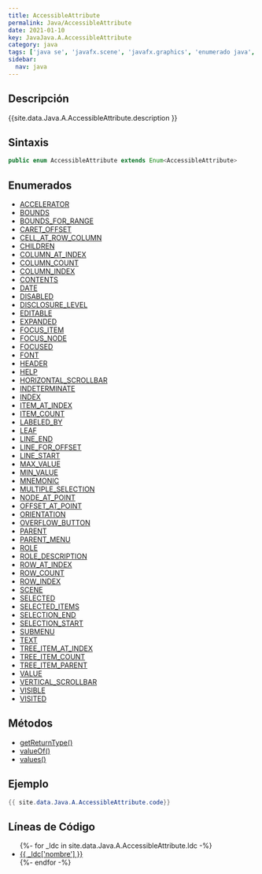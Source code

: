 ```yaml
---
title: AccessibleAttribute
permalink: Java/AccessibleAttribute
date: 2021-01-10
key: JavaJava.A.AccessibleAttribute
category: java
tags: ['java se', 'javafx.scene', 'javafx.graphics', 'enumerado java', 'JavaFX 8.0']
sidebar: 
  nav: java
---
```


## Descripción
{{site.data.Java.A.AccessibleAttribute.description }}

## Sintaxis
~~~java
public enum AccessibleAttribute extends Enum<AccessibleAttribute>
~~~

## Enumerados
* [ACCELERATOR](/Java/AccessibleAttribute/ACCELERATOR)
* [BOUNDS](/Java/AccessibleAttribute/BOUNDS)
* [BOUNDS_FOR_RANGE](/Java/AccessibleAttribute/BOUNDS_FOR_RANGE)
* [CARET_OFFSET](/Java/AccessibleAttribute/CARET_OFFSET)
* [CELL_AT_ROW_COLUMN](/Java/AccessibleAttribute/CELL_AT_ROW_COLUMN)
* [CHILDREN](/Java/AccessibleAttribute/CHILDREN)
* [COLUMN_AT_INDEX](/Java/AccessibleAttribute/COLUMN_AT_INDEX)
* [COLUMN_COUNT](/Java/AccessibleAttribute/COLUMN_COUNT)
* [COLUMN_INDEX](/Java/AccessibleAttribute/COLUMN_INDEX)
* [CONTENTS](/Java/AccessibleAttribute/CONTENTS)
* [DATE](/Java/AccessibleAttribute/DATE)
* [DISABLED](/Java/AccessibleAttribute/DISABLED)
* [DISCLOSURE_LEVEL](/Java/AccessibleAttribute/DISCLOSURE_LEVEL)
* [EDITABLE](/Java/AccessibleAttribute/EDITABLE)
* [EXPANDED](/Java/AccessibleAttribute/EXPANDED)
* [FOCUS_ITEM](/Java/AccessibleAttribute/FOCUS_ITEM)
* [FOCUS_NODE](/Java/AccessibleAttribute/FOCUS_NODE)
* [FOCUSED](/Java/AccessibleAttribute/FOCUSED)
* [FONT](/Java/AccessibleAttribute/FONT)
* [HEADER](/Java/AccessibleAttribute/HEADER)
* [HELP](/Java/AccessibleAttribute/HELP)
* [HORIZONTAL_SCROLLBAR](/Java/AccessibleAttribute/HORIZONTAL_SCROLLBAR)
* [INDETERMINATE](/Java/AccessibleAttribute/INDETERMINATE)
* [INDEX](/Java/AccessibleAttribute/INDEX)
* [ITEM_AT_INDEX](/Java/AccessibleAttribute/ITEM_AT_INDEX)
* [ITEM_COUNT](/Java/AccessibleAttribute/ITEM_COUNT)
* [LABELED_BY](/Java/AccessibleAttribute/LABELED_BY)
* [LEAF](/Java/AccessibleAttribute/LEAF)
* [LINE_END](/Java/AccessibleAttribute/LINE_END)
* [LINE_FOR_OFFSET](/Java/AccessibleAttribute/LINE_FOR_OFFSET)
* [LINE_START](/Java/AccessibleAttribute/LINE_START)
* [MAX_VALUE](/Java/AccessibleAttribute/MAX_VALUE)
* [MIN_VALUE](/Java/AccessibleAttribute/MIN_VALUE)
* [MNEMONIC](/Java/AccessibleAttribute/MNEMONIC)
* [MULTIPLE_SELECTION](/Java/AccessibleAttribute/MULTIPLE_SELECTION)
* [NODE_AT_POINT](/Java/AccessibleAttribute/NODE_AT_POINT)
* [OFFSET_AT_POINT](/Java/AccessibleAttribute/OFFSET_AT_POINT)
* [ORIENTATION](/Java/AccessibleAttribute/ORIENTATION)
* [OVERFLOW_BUTTON](/Java/AccessibleAttribute/OVERFLOW_BUTTON)
* [PARENT](/Java/AccessibleAttribute/PARENT)
* [PARENT_MENU](/Java/AccessibleAttribute/PARENT_MENU)
* [ROLE](/Java/AccessibleAttribute/ROLE)
* [ROLE_DESCRIPTION](/Java/AccessibleAttribute/ROLE_DESCRIPTION)
* [ROW_AT_INDEX](/Java/AccessibleAttribute/ROW_AT_INDEX)
* [ROW_COUNT](/Java/AccessibleAttribute/ROW_COUNT)
* [ROW_INDEX](/Java/AccessibleAttribute/ROW_INDEX)
* [SCENE](/Java/AccessibleAttribute/SCENE)
* [SELECTED](/Java/AccessibleAttribute/SELECTED)
* [SELECTED_ITEMS](/Java/AccessibleAttribute/SELECTED_ITEMS)
* [SELECTION_END](/Java/AccessibleAttribute/SELECTION_END)
* [SELECTION_START](/Java/AccessibleAttribute/SELECTION_START)
* [SUBMENU](/Java/AccessibleAttribute/SUBMENU)
* [TEXT](/Java/AccessibleAttribute/TEXT)
* [TREE_ITEM_AT_INDEX](/Java/AccessibleAttribute/TREE_ITEM_AT_INDEX)
* [TREE_ITEM_COUNT](/Java/AccessibleAttribute/TREE_ITEM_COUNT)
* [TREE_ITEM_PARENT](/Java/AccessibleAttribute/TREE_ITEM_PARENT)
* [VALUE](/Java/AccessibleAttribute/VALUE)
* [VERTICAL_SCROLLBAR](/Java/AccessibleAttribute/VERTICAL_SCROLLBAR)
* [VISIBLE](/Java/AccessibleAttribute/VISIBLE)
* [VISITED](/Java/AccessibleAttribute/VISITED)

## Métodos
* [getReturnType()](/Java/AccessibleAttribute/getReturnType)
* [valueOf()](/Java/AccessibleAttribute/valueOf)
* [values()](/Java/AccessibleAttribute/values)

## Ejemplo
~~~java
{{ site.data.Java.A.AccessibleAttribute.code}}
~~~

## Líneas de Código
<ul>
{%- for _ldc in site.data.Java.A.AccessibleAttribute.ldc -%}
   <li>
       <a href="{{_ldc['url'] }}">{{ _ldc['nombre'] }}</a>
   </li>
{%- endfor -%}
</ul>

